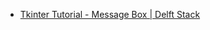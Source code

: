 - [Tkinter Tutorial - Message Box | Delft Stack](https://www.delftstack.com/tutorial/tkinter-tutorial/tkinter-message-box/)